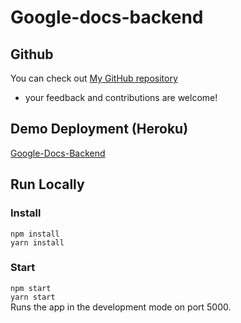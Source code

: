 # Google-docs-backend

## Github
You can check out [My GitHub repository](https://github.com/Bunty9) 
- your feedback and contributions are welcome!

## Demo Deployment (Heroku)
[Google-Docs-Backend](https://google-docs-backend.herokuapp.com/)


## Run Locally

### Install
`npm install` \
`yarn install` 
### Start
`npm start` \
`yarn start` \
Runs the app in the development mode on port 5000.
